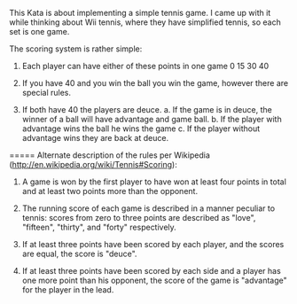 This Kata is about implementing a simple tennis game. I came up with it while thinking about Wii tennis, where they have simplified tennis, so each set is one game. 

The scoring system is rather simple: 

1. Each player can have either of these points in one game 0 15 30 40 

2. If you have 40 and you win the ball you win the game, however there are special rules. 

3. If both have 40 the players are deuce. a. If the game is in deuce, the winner of a ball will have advantage and game ball. b. If the player with advantage wins the ball he wins the game c. If the player without advantage wins they are back at deuce. 


===== Alternate description of the rules per Wikipedia (http://en.wikipedia.org/wiki/Tennis#Scoring): 

1. A game is won by the first player to have won at least four points in total and at least two points more than the opponent. 

2. The running score of each game is described in a manner peculiar to tennis: scores from zero to three points are described as "love", "fifteen", "thirty", and "forty" respectively. 

3. If at least three points have been scored by each player, and the scores are equal, the score is "deuce". 

4. If at least three points have been scored by each side and a player has one more point than his opponent, the score of the game is "advantage" for the player in the lead. 
